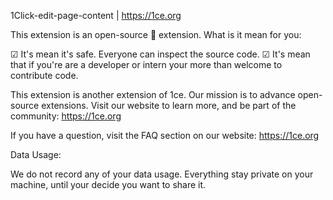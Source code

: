 1Click-edit-page-content | https://1ce.org


This extension is an open-source 📰 extension. What is it mean for you:


☑ It's mean it's safe. Everyone can inspect the source code.
☑ It's mean that if you're are a developer or intern your more than welcome to contribute code.

This extension is another extension of 1ce. Our mission is to advance open-source extensions.
Visit our website to learn more, and be part of the community: https://1ce.org

If you have a question, visit the FAQ section on our website: https://1ce.org

Data Usage:

We do not record any of your data usage. Everything stay private on your machine, until your decide you want to share it.